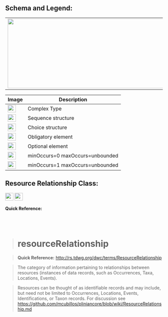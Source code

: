 <h2><b>Schema and Legend:</b></h2>



<table><tr><td><img src='http://img24.imageshack.us/img24/2778/resourcerelationship.jpg' width='703' height='222' /></td></tr>


<table><thead><th>Image</th><th>Description</th></thead><tbody>
<tr><td><img src='http://imageshack.us/a/img16/5397/multipleg.jpg' width='26' height='24' /></td><td>Complex Type</td></tr>
<tr><td><img src='http://img6.imageshack.us/img6/1315/sequencej.jpg' width='26' height='24' /></td><td>Sequence structure</td></tr>
<tr><td><img src='http://img266.imageshack.us/img266/2791/choice.jpg' width='26' height='24' /></td><td>Choice structure</td></tr>
<tr><td><img src='http://img52.imageshack.us/img52/2777/elementkw.jpg' width='26' height='24' /></td><td>Obligatory element</td></tr>
<tr><td><img src='http://img585.imageshack.us/img585/4808/optional.jpg' width='26' height='24' /></td><td>Optional element</td></tr>
<tr><td><img src='http://img19.imageshack.us/img19/4356/infinitol.jpg' width='26' height='24' /></td><td>minOccurs=0 maxOccurs=unbounded</td></tr>
<tr><td><img src='http://img198.imageshack.us/img198/6134/unoinfinito.jpg' width='26' height='24' /></td><td>minOccurs=1 maxOccurs=unbounded</td></tr></tbody></table>


<h2><b>Resource Relationship Class:</b></h2>

<img src='http://img214.imageshack.us/img214/4559/multipleu.jpg' width='26' height='24' /> <img src='http://img6.imageshack.us/img6/1315/sequencej.jpg' width='26' height='24' />

<b>Quick Reference:</b>

<br>
<br>
<blockquote><h1>resourceRelationship</h1></blockquote>

<blockquote><b>Quick Reference:</b> <a href='http://rs.tdwg.org/dwc/terms/ResourceRelationship'>http://rs.tdwg.org/dwc/terms/ResourceRelationship</a></blockquote>

<blockquote>The category of information pertaining to relationships between resources (instances of data records, such as Occurrences, Taxa, Locations, Events).</blockquote>

<blockquote>Resources can be thought of as identifiable records and may include, but need not be limited to Occurrences, Locations, Events, Identifications, or Taxon records. For discussion see <a href='https://github.com/mcubillos/pliniancore/blob/wiki/ResourceRelationship.md'>https://github.com/mcubillos/pliniancore/blob/wiki/ResourceRelationship.md</a>
